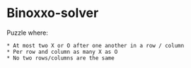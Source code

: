 # Binoxxo-solver
Puzzle where:

	* At most two X or O after one another in a row / column
	* Per row and column as many X as O
	* No two rows/columns are the same

